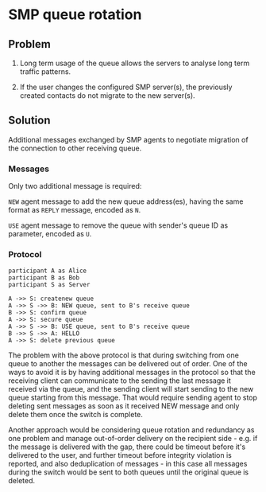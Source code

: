 # SMP queue rotation

## Problem

1. Long term usage of the queue allows the servers to analyse long term traffic patterns.

2. If the user changes the configured SMP server(s), the previously created contacts do not migrate to the new server(s).

## Solution

Additional messages exchanged by SMP agents to negotiate migration of the connection to other receiving queue.

### Messages

Only two additional message is required:

`NEW` agent message to add the new queue address(es), having the same format as `REPLY` message, encoded as `N`.

`USE` agent message to remove the queue with sender's queue ID as parameter, encoded as `U`.

### Protocol

```
participant A as Alice
participant B as Bob
participant S as Server

A ->> S: createnew queue
A ->> S ->> B: NEW queue, sent to B's receive queue
B ->> S: confirm queue
A ->> S: secure queue
A ->> S ->> B: USE queue, sent to B's receive queue
B ->> S ->> A: HELLO
A ->> S: delete previous queue
```

The problem with the above protocol is that during switching from one queue to another the messages can be delivered out of order. One of the ways to avoid it is by having additional messages in the protocol so that the receiving client can communicate to the sending the last message it received via the queue, and the sending client will start sending to the new queue starting from this message. That would require sending agent to stop deleting sent messages as soon as it received NEW message and only delete them once the switch is complete.

Another approach would be considering queue rotation and redundancy as one problem and manage out-of-order delivery on the recipient side - e.g. if the message is delivered with the gap, there could be timeout before it's delivered to the user, and further timeout before integrity violation is reported, and also deduplication of messages - in this case all messages during the switch would be sent to both queues until the original queue is deleted.
